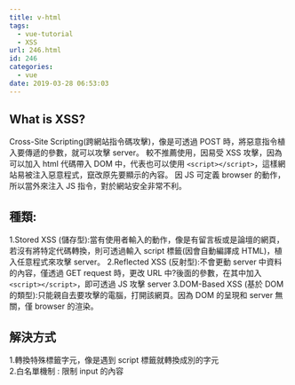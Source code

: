 ```yaml
---
title: v-html
tags:
  - vue-tutorial
  - XSS
url: 246.html
id: 246
categories:
  - vue
date: 2019-03-28 06:53:03
---
```


## What is XSS?

Cross-Site Scripting(跨網站指令碼攻擊)，像是可透過 POST 時，將惡意指令植入要傳遞的參數，就可以攻擊 server。
較不推薦使用，因易受 XSS 攻擊，因為可以加入 html 代碼帶入 DOM 中，代表也可以使用 `<script></script>`，這樣網站易被注入惡意程式，竄改原先要顯示的內容。 因 JS 可定義 browser 的動作，所以當外來注入 JS 指令，對於網站安全非常不利。

## 種類:

1.Stored XSS (儲存型):當有使用者輸入的動作，像是有留言板或是論壇的網頁，若沒有將特定代碼轉換，則可透過輸入 script 標籤(因會自動編譯成 HTML)，植入任意程式來攻擊 server。
2.Reflected XSS (反射型):不會更動 server 中資料的內容，僅透過 GET request 時，更改 URL 中?後面的參數，在其中加入 `<script></script>`，即可透過 JS 攻擊 server
3.DOM-Based XSS (基於 DOM 的類型):只能親自去要攻擊的電腦，打開該網頁。因為 DOM 的呈現和 server 無關，僅 browser 的渲染。

## 解決方式

1.轉換特殊標籤字元，像是遇到 script 標籤就轉換成別的字元  
2.白名單機制 : 限制 input 的內容

